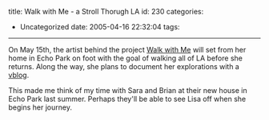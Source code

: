 title: Walk with Me - a Stroll Thorugh LA
id: 230
categories:
  - Uncategorized
date: 2005-04-16 22:32:04
tags:
---

On May 15th, the artist behind the project [Walk with Me](http://www.walklawithme.com/)  will set from her home in Echo Park on foot with the goal of walking all of LA before she returns. Along the way, she plans to document her explorations with a [vblog](http://walkla.blogs.com/). 

This made me think of my time with Sara and Brian at their new house in Echo Park last summer. Perhaps they'll be able to see Lisa off when she begins her journey. 